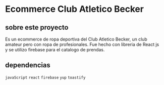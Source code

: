 # Ecommerce Club Atletico Becker

## sobre este proyecto
Es un ecommerce de ropa deportiva del Club Atletico Becker, un club amateur pero con ropa de profesionales. Fue hecho con libreria de React js y se utilizo firebase para el catalogo de prendas.

## dependencias

`javaScript` `react` `firebase` `yup` `toastify`